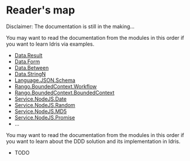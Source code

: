# Reader's map

Disclaimer: The documentation is still in the making...

You may want to read the documentation from the modules in this order if you want to learn
Idris via examples.

- [Data.Result](https://github.com/andorp/order-taking/blob/main/src/Data/Result.idr)
- [Data.Form](https://github.com/andorp/order-taking/blob/main/src/Data/Form.idr)
- [Data.Between](https://github.com/andorp/order-taking/blob/main/src/Data/Between.idr)
- [Data.StringN](https://github.com/andorp/order-taking/blob/main/src/Data/StringN.idr)
- [Language.JSON.Schema](https://github.com/andorp/order-taking/blob/main/src/Language/JSON/Schema.idr)
- [Rango.BoundedContext.Workflow](https://github.com/andorp/order-taking/blob/main/src/Rango/BoundedContext/Workflow.idr)
- [Rango.BoundedContext.BoundedContext](https://github.com/andorp/order-taking/blob/main/src/Rango/BoundedContext/BoundedContext.idr)
- [Service.NodeJS.Date](https://github.com/andorp/order-taking/blob/main/src/Service/NodeJS/Date.idr)
- [Service.NodeJS.Random](https://github.com/andorp/order-taking/blob/main/src/Service/NodeJS/Random.idr)
- [Service.NodeJS.MD5](https://github.com/andorp/order-taking/blob/main/src/Service/NodeJS/MD5.idr)
- [Service.NodeJS.Promise](https://github.com/andorp/order-taking/blob/main/src/Service/NodeJS/Promise.idr)
- ...

You may want to read the documentation from the modules in this order if you want to learn
about the DDD solution and its implementation in Idris.

- TODO
